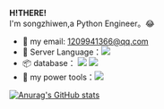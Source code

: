 **H!THERE!**  
I'm songzhiwen,a Python Engineer。&#x1f602;  
- :email: my email: 1209941366@qq.com  
- :wrench: Server Language：![](https://img.shields.io/badge/%E6%9C%8D%E5%8A%A1%E7%AB%AF-Python-blue)  
- :package: database： ![](https://img.shields.io/badge/%E6%95%B0%E6%8D%AE%E5%BA%93-SQL-yellow) ![](https://img.shields.io/badge/%E6%95%B0%E6%8D%AE%E5%BA%93-REDIS-red)  
- :microscope: my power tools：![](https://img.shields.io/badge/%E5%86%99%E4%BD%9C%E5%B7%A5%E5%85%B7-VS%20code-blue)

[![Anurag's GitHub stats](https://github-readme-stats.vercel.app/api?username=)](https://github.com/anuraghazra/github-readme-stats)
